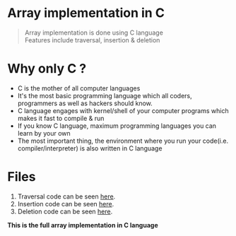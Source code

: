 # Array implementation in C

> Array implementation is done using C language  
> Features include traversal, insertion & deletion

# Why only C ?

- C is the mother of all computer languages  
- It's the most basic programming language which all coders, programmers as well as hackers should know.  
- C language engages with kernel/shell of your computer programs which makes it fast to compile & run  
- If you know C language, maximum programming languages you can learn by your own
- The most important thing, the environment where you run your code(i.e. compiler/interpreter) is also written in C language

# Files

1. Traversal code can be seen [here](https://github.com/nitin30kumar/Programming-Basics/blob/main/DSA/Array%20implementation%20in%20C/traversal.c).
2. Insertion code can be seen [here](https://github.com/nitin30kumar/Programming-Basics/blob/main/DSA/Array%20implementation%20in%20C/insertion.c).
3. Deletion code can be seen [here](https://github.com/nitin30kumar/Programming-Basics/blob/main/DSA/Array%20implementation%20in%20C/deletion.c).

__This is the full array implementation in C language__

